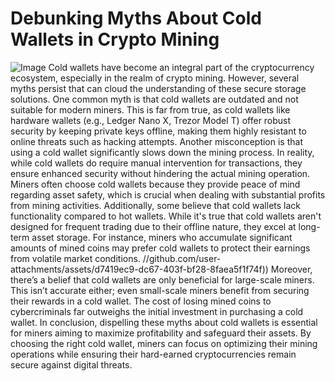 # Debunking Myths About Cold Wallets in Crypto Mining

![Image](https://github.com/user-attachments/assets/4a25d116-2220-4385-b08e-f287af8fcbc4)
Cold wallets have become an integral part of the cryptocurrency ecosystem, especially in the realm of crypto mining. However, several myths persist that can cloud the understanding of these secure storage solutions. One common myth is that cold wallets are outdated and not suitable for modern miners. This is far from true, as cold wallets like hardware wallets (e.g., Ledger Nano X, Trezor Model T) offer robust security by keeping private keys offline, making them highly resistant to online threats such as hacking attempts.
Another misconception is that using a cold wallet significantly slows down the mining process. In reality, while cold wallets do require manual intervention for transactions, they ensure enhanced security without hindering the actual mining operation. Miners often choose cold wallets because they provide peace of mind regarding asset safety, which is crucial when dealing with substantial profits from mining activities.
Additionally, some believe that cold wallets lack functionality compared to hot wallets. While it's true that cold wallets aren't designed for frequent trading due to their offline nature, they excel at long-term asset storage. For instance, miners who accumulate significant amounts of mined coins may prefer cold wallets to protect their earnings from volatile market conditions.
 //github.com/user-attachments/assets/d7419ec9-dc67-403f-bf28-8faea5f1f74f))
Moreover, there’s a belief that cold wallets are only beneficial for large-scale miners. This isn’t accurate either; even small-scale miners benefit from securing their rewards in a cold wallet. The cost of losing mined coins to cybercriminals far outweighs the initial investment in purchasing a cold wallet.
In conclusion, dispelling these myths about cold wallets is essential for miners aiming to maximize profitability and safeguard their assets. By choosing the right cold wallet, miners can focus on optimizing their mining operations while ensuring their hard-earned cryptocurrencies remain secure against digital threats.
